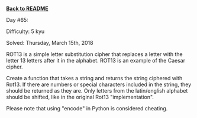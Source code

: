 ﻿<a href=https://github.com/hlais/Kata---a---Day><b>Back to README</b><a>

Day #65: 

Difficulty: 5 kyu

Solved: Thursday, March 15th, 2018

ROT13 is a simple letter substitution cipher that replaces a letter with the letter 13 letters after it in the alphabet. ROT13 is an example of the Caesar cipher.

Create a function that takes a string and returns the string ciphered with Rot13. If there are numbers or special characters included in the string, they should be returned as they are. Only letters from the latin/english alphabet should be shifted, like in the original Rot13 "implementation".

Please note that using "encode" in Python is considered cheating.
